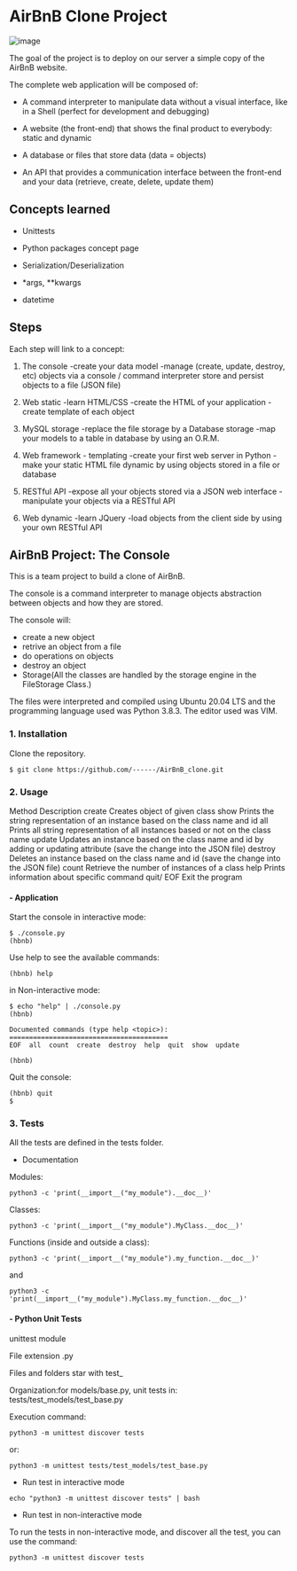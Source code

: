 # **AirBnB Clone Project**
![image](https://user-images.githubusercontent.com/99338832/224989645-2aa6247d-7b73-48bd-b755-2149e45582c1.png)


The goal of the project is to deploy on our server a simple copy of the AirBnB website.

The complete web application will be composed of:

- A command interpreter to manipulate data without a visual interface, like in a Shell (perfect for development and debugging)

- A website (the front-end) that shows the final product to everybody: static and dynamic

- A database or files that store data (data = objects)

- An API that provides a communication interface between the front-end and your data (retrieve, create, delete, update them)


## **Concepts learned**

- Unittests

- Python packages concept page

- Serialization/Deserialization

- *args, **kwargs

- datetime


## **Steps**

Each step will link to a concept:

1. The console
-create your data model
-manage (create, update, destroy, etc) objects via a console / command interpreter
store and persist objects to a file (JSON file)

2. Web static
-learn HTML/CSS
-create the HTML of your application
-create template of each object

3. MySQL storage
-replace the file storage by a Database storage
-map your models to a table in database by using an O.R.M.

4. Web framework - templating
-create your first web server in Python
-make your static HTML file dynamic by using objects stored in a file or database

5. RESTful API
-expose all your objects stored via a JSON web interface
-manipulate your objects via a RESTful API

6. Web dynamic
-learn JQuery
-load objects from the client side by using your own RESTful API



## **AirBnB Project: The Console**

This is a team project to build a clone of AirBnB.

The console is a command interpreter to manage objects abstraction between objects and how they are stored.

The console will:

- create a new object
- retrive an object from a file
- do operations on objects
- destroy an object
- Storage(All the classes are handled by the storage engine in the FileStorage Class.)

The files were interpreted and compiled using Ubuntu 20.04 LTS and the  programming language used was Python 3.8.3. 
The editor used was VIM.


### 1. **Installation**

Clone the repository.
```
$ git clone https://github.com/------/AirBnB_clone.git
```

### 2. **Usage**

Method	Description
create	Creates object of given class
show	Prints the string representation of an instance based on the class name and id
all	Prints all string representation of all instances based or not on the class name
update	Updates an instance based on the class name and id by adding or updating attribute (save the change into the JSON file)
destroy	Deletes an instance based on the class name and id (save the change into the JSON file)
count	Retrieve the number of instances of a class
help	Prints information about specific command
quit/ EOF	Exit the program

#### - Application
Start the console in interactive mode:
```
$ ./console.py
(hbnb)
```
Use help to see the available commands:
```
(hbnb) help
```

in Non-interactive mode:

```
$ echo "help" | ./console.py
(hbnb)

Documented commands (type help <topic>):
========================================
EOF  all  count  create  destroy  help  quit  show  update

(hbnb)
```
Quit the console:
```
(hbnb) quit
$
```

### 3. **Tests**
All the tests are defined in the tests folder.

- Documentation

Modules:
```
python3 -c 'print(__import__("my_module").__doc__)'
```
Classes:
```
python3 -c 'print(__import__("my_module").MyClass.__doc__)'
```
Functions (inside and outside a class):
```
python3 -c 'print(__import__("my_module").my_function.__doc__)'
```
and
```
python3 -c 'print(__import__("my_module").MyClass.my_function.__doc__)'
```

#### - Python Unit Tests

unittest module

File extension .py

Files and folders star with test_

Organization:for models/base.py, unit tests in: tests/test_models/test_base.py

Execution command: 

```
python3 -m unittest discover tests
```

or:
```
python3 -m unittest tests/test_models/test_base.py
```

- Run test in interactive mode

```
echo "python3 -m unittest discover tests" | bash
```

- Run test in non-interactive mode

To run the tests in non-interactive mode, and discover all the test, you can use the command:

```
python3 -m unittest discover tests
```
